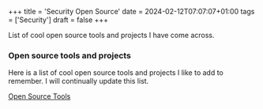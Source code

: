+++
title = 'Security Open Source'
date = 2024-02-12T07:07:07+01:00
tags = ['Security']
draft = false
+++

List of cool open source tools and projects I have come across. 

### Open source tools and projects

Here is a list of cool open source tools and projects I like to add to remember. I will continually update this list.  

[Open Source Tools](/open-source/)


